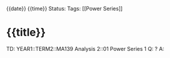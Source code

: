 {{date}} {{time}}
Status: 
Tags: [[Power Series]]
# {{title}}

TD: YEAR1::TERM2::MA139 Analysis 2::01 Power Series 1
Q: 
?
A: